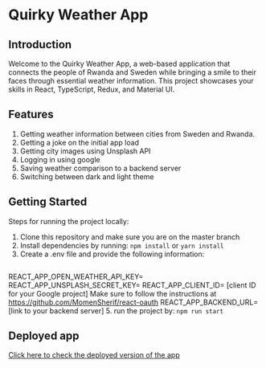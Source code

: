 # Quirky Weather App

## Introduction

Welcome to the Quirky Weather App, a web-based application that connects the people of Rwanda and Sweden while bringing a smile to their faces through essential weather information. This project showcases your skills in React, TypeScript, Redux, and Material UI.

## Features
1. Getting weather information between cities from Sweden and Rwanda.
2. Getting a joke on the initial app load
3. Getting city images using Unsplash API
4. Logging in using google
5. Saving weather comparison to a backend server
6. Switching between dark and light theme

## Getting Started
Steps for running the project locally:
1. Clone this repository and make sure you are on the master branch
2. Install dependencies by running: ``npm install`` or ``yarn install``
3. Create a .env file and provide the following information: 
   <pre>
  REACT_APP_OPEN_WEATHER_API_KEY=
  REACT_APP_UNSPLASH_SECRET_KEY=
  REACT_APP_CLIENT_ID= [client ID for your Google project] Make sure to follow the instructions at https://github.com/MomenSherif/react-oauth
  REACT_APP_BACKEND_URL= [link to your backend server]
   </pre>
5. run the project by: ``npm run start``

## Deployed app
[Click here to check the deployed version of the app](https://quirky-weather-app.netlify.app)
